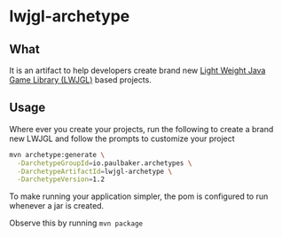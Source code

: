 # lwjgl-archetype
## What

It is an artifact to help developers create brand new [Light Weight Java Game Library (LWJGL)](https://www.lwjgl.org/#learn-more) based projects.

## Usage

Where ever you create your projects, run the following to create a brand new LWJGL and follow the prompts to customize your project

```bash
mvn archetype:generate \
  -DarchetypeGroupId=io.paulbaker.archetypes \
  -DarchetypeArtifactId=lwjgl-archetype \
  -DarchetypeVersion=1.2
```

To make running your application simpler, the pom is configured to run whenever a jar is created.

Observe this by running `mvn package`
